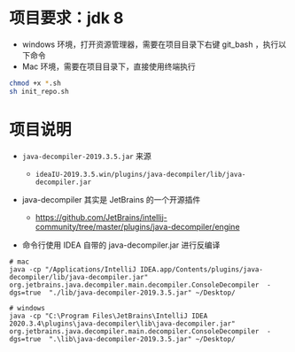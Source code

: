 # 项目要求：jdk 8

* windows 环境，打开资源管理器，需要在项目目录下右键 git_bash ，执行以下命令 
* Mac 环境，需要在项目目录下，直接使用终端执行

```bash
chmod +x *.sh
sh init_repo.sh
```


# 项目说明

* `java-decompiler-2019.3.5.jar` 来源

    * `ideaIU-2019.3.5.win/plugins/java-decompiler/lib/java-decompiler.jar`

* java-decompiler 其实是 JetBrains 的一个开源插件

    * https://github.com/JetBrains/intellij-community/tree/master/plugins/java-decompiler/engine

* 命令行使用 IDEA 自带的 java-decompiler.jar 进行反编译

```shell
# mac
java -cp "/Applications/IntelliJ IDEA.app/Contents/plugins/java-decompiler/lib/java-decompiler.jar" org.jetbrains.java.decompiler.main.decompiler.ConsoleDecompiler  -dgs=true  "./lib/java-decompiler-2019.3.5.jar" ~/Desktop/

# windows
java -cp "C:\Program Files\JetBrains\IntelliJ IDEA 2020.3.4\plugins\java-decompiler\lib\java-decompiler.jar" org.jetbrains.java.decompiler.main.decompiler.ConsoleDecompiler  -dgs=true  ".\lib\java-decompiler-2019.3.5.jar" ~/Desktop/
```
